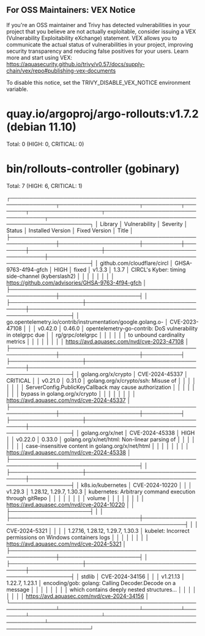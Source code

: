 
For OSS Maintainers: VEX Notice
--------------------------------
If you're an OSS maintainer and Trivy has detected vulnerabilities in your project that you believe are not actually exploitable, consider issuing a VEX (Vulnerability Exploitability eXchange) statement.
VEX allows you to communicate the actual status of vulnerabilities in your project, improving security transparency and reducing false positives for your users.
Learn more and start using VEX: https://aquasecurity.github.io/trivy/v0.57/docs/supply-chain/vex/repo#publishing-vex-documents

To disable this notice, set the TRIVY_DISABLE_VEX_NOTICE environment variable.


quay.io/argoproj/argo-rollouts:v1.7.2 (debian 11.10)
====================================================
Total: 0 (HIGH: 0, CRITICAL: 0)


bin/rollouts-controller (gobinary)
==================================
Total: 7 (HIGH: 6, CRITICAL: 1)

┌──────────────────────────────────────────────────────────────┬─────────────────────┬──────────┬────────┬───────────────────┬──────────────────────────────────┬─────────────────────────────────────────────────────────────┐
│                           Library                            │    Vulnerability    │ Severity │ Status │ Installed Version │          Fixed Version           │                            Title                            │
├──────────────────────────────────────────────────────────────┼─────────────────────┼──────────┼────────┼───────────────────┼──────────────────────────────────┼─────────────────────────────────────────────────────────────┤
│ github.com/cloudflare/circl                                  │ GHSA-9763-4f94-gfch │ HIGH     │ fixed  │ v1.3.3            │ 1.3.7                            │ CIRCL's Kyber: timing side-channel (kyberslash2)            │
│                                                              │                     │          │        │                   │                                  │ https://github.com/advisories/GHSA-9763-4f94-gfch           │
├──────────────────────────────────────────────────────────────┼─────────────────────┤          │        ├───────────────────┼──────────────────────────────────┼─────────────────────────────────────────────────────────────┤
│ go.opentelemetry.io/contrib/instrumentation/google.golang.o- │ CVE-2023-47108      │          │        │ v0.42.0           │ 0.46.0                           │ opentelemetry-go-contrib: DoS vulnerability in otelgrpc due │
│ rg/grpc/otelgrpc                                             │                     │          │        │                   │                                  │ to unbound cardinality metrics                              │
│                                                              │                     │          │        │                   │                                  │ https://avd.aquasec.com/nvd/cve-2023-47108                  │
├──────────────────────────────────────────────────────────────┼─────────────────────┼──────────┤        ├───────────────────┼──────────────────────────────────┼─────────────────────────────────────────────────────────────┤
│ golang.org/x/crypto                                          │ CVE-2024-45337      │ CRITICAL │        │ v0.21.0           │ 0.31.0                           │ golang.org/x/crypto/ssh: Misuse of                          │
│                                                              │                     │          │        │                   │                                  │ ServerConfig.PublicKeyCallback may cause authorization      │
│                                                              │                     │          │        │                   │                                  │ bypass in golang.org/x/crypto                               │
│                                                              │                     │          │        │                   │                                  │ https://avd.aquasec.com/nvd/cve-2024-45337                  │
├──────────────────────────────────────────────────────────────┼─────────────────────┼──────────┤        ├───────────────────┼──────────────────────────────────┼─────────────────────────────────────────────────────────────┤
│ golang.org/x/net                                             │ CVE-2024-45338      │ HIGH     │        │ v0.22.0           │ 0.33.0                           │ golang.org/x/net/html: Non-linear parsing of                │
│                                                              │                     │          │        │                   │                                  │ case-insensitive content in golang.org/x/net/html           │
│                                                              │                     │          │        │                   │                                  │ https://avd.aquasec.com/nvd/cve-2024-45338                  │
├──────────────────────────────────────────────────────────────┼─────────────────────┤          │        ├───────────────────┼──────────────────────────────────┼─────────────────────────────────────────────────────────────┤
│ k8s.io/kubernetes                                            │ CVE-2024-10220      │          │        │ v1.29.3           │ 1.28.12, 1.29.7, 1.30.3          │ kubernetes: Arbitrary command execution through gitRepo     │
│                                                              │                     │          │        │                   │                                  │ volume                                                      │
│                                                              │                     │          │        │                   │                                  │ https://avd.aquasec.com/nvd/cve-2024-10220                  │
│                                                              ├─────────────────────┤          │        │                   ├──────────────────────────────────┼─────────────────────────────────────────────────────────────┤
│                                                              │ CVE-2024-5321       │          │        │                   │ 1.27.16, 1.28.12, 1.29.7, 1.30.3 │ kubelet: Incorrect permissions on Windows containers logs   │
│                                                              │                     │          │        │                   │                                  │ https://avd.aquasec.com/nvd/cve-2024-5321                   │
├──────────────────────────────────────────────────────────────┼─────────────────────┤          │        ├───────────────────┼──────────────────────────────────┼─────────────────────────────────────────────────────────────┤
│ stdlib                                                       │ CVE-2024-34156      │          │        │ v1.21.13          │ 1.22.7, 1.23.1                   │ encoding/gob: golang: Calling Decoder.Decode on a message   │
│                                                              │                     │          │        │                   │                                  │ which contains deeply nested structures...                  │
│                                                              │                     │          │        │                   │                                  │ https://avd.aquasec.com/nvd/cve-2024-34156                  │
└──────────────────────────────────────────────────────────────┴─────────────────────┴──────────┴────────┴───────────────────┴──────────────────────────────────┴─────────────────────────────────────────────────────────────┘
